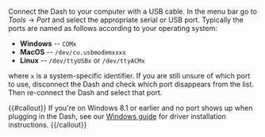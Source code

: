 Connect the Dash to your computer with a USB cable. In the menu bar
go to *Tools* -> *Port* and select the appropriate serial or USB port. Typically
the ports are named as follows according to your operating system:

* **Windows** -- `COMx`
* **MacOS** -- `/dev/cu.usbmodemxxxx`
* **Linux** -- `/dev/ttyUSBx` or `/dev/ttyACMx`

where `x` is a system-specific identifier. If you are still unsure of which port
to use, disconnect the Dash and check which port disappears from the list. Then
re-connect the Dash and select that port.

{{#callout}}
If you're on Windows 8.1 or earlier and no port shows up when plugging in the Dash,
see our [Windows guide](/docs/guide/dash/windows/) for driver installation
instructions.
{{/callout}}
